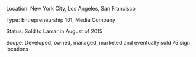 Location:
New York City, Los Angeles, San Francisco

Type:
Entrepreneurship 101, Media Company

Status:
Sold to Lamar in August of 2015

Scope:
Developed, owned, managed, marketed and eventually sold 75 sign locations
